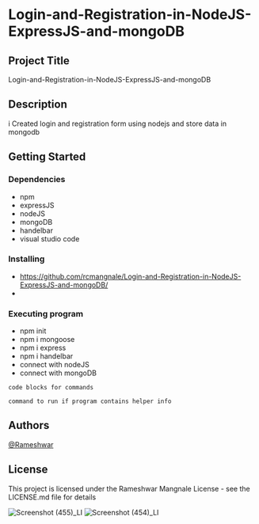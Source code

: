# Login-and-Registration-in-NodeJS-ExpressJS-and-mongoDB

## Project Title

Login-and-Registration-in-NodeJS-ExpressJS-and-mongoDB

## Description

i Created login and registration form using nodejs and store data in mongodb

## Getting Started

### Dependencies

* npm 
* expressJS
* nodeJS
* mongoDB
* handelbar
* visual studio code

### Installing

* https://github.com/rcmangnale/Login-and-Registration-in-NodeJS-ExpressJS-and-mongoDB/
* 
### Executing program

* npm init
* npm i mongoose
* npm i express
* npm i handelbar
* connect with nodeJS
* connect with mongoDB
```
code blocks for commands
```

```
command to run if program contains helper info
```

## Authors

[@Rameshwar](https://github.com/rcmangnale)

## License

This project is licensed under the Rameshwar Mangnale License - see the LICENSE.md file for details


![Screenshot (455)_LI](https://user-images.githubusercontent.com/71819767/138723175-f6e0dd10-2fb4-462a-84d2-6e6da3e6cfb1.jpg)
![Screenshot (454)_LI](https://user-images.githubusercontent.com/71819767/138723196-fe02b5b8-b6f3-4b42-b4de-7f37831069cd.jpg)
